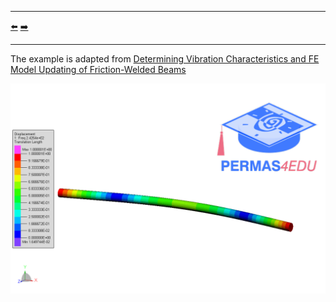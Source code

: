 ***
[⬅️](../012/README.md "Previous example")
[➡️](../README.md "Go up one directory level")
***

The example is adapted from [Determining Vibration Characteristics and FE Model Updating of Friction-Welded Beams](https://doi.org/10.3390/machines13080653)

![First mode](mode_01.gif)
